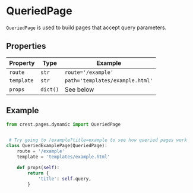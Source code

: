 # QueriedPage

```QueriedPage``` is used to build pages that accept query parameters. 

## Properties

| Property       | Type         | Example                             |
|----------------|--------------|-------------------------------------|
| ```route```    | ```str```    | ```route='/example'```              |
| ```template``` | ```str```    | ```path='templates/example.html'``` |
| ```props```    | ```dict()``` | See below                           |

## Example
```python
from crest.pages.dynamic import QueriedPage


 # Try going to /example?title=example to see how queried pages work
class QueriedExamplePage(QueriedPage):
    route = '/example'
    template = 'templates/example.html'

    def props(self):
        return {
            'title': self.query,
        }

```